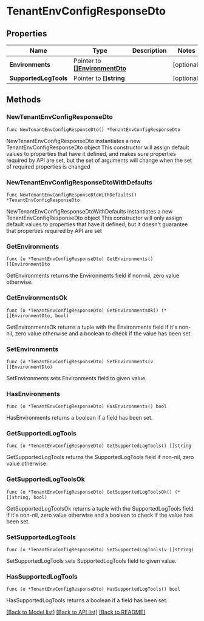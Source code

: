 # TenantEnvConfigResponseDto

## Properties

Name | Type | Description | Notes
------------ | ------------- | ------------- | -------------
**Environments** | Pointer to [**[]EnvironmentDto**](EnvironmentDto.md) |  | [optional] 
**SupportedLogTools** | Pointer to **[]string** |  | [optional] 

## Methods

### NewTenantEnvConfigResponseDto

`func NewTenantEnvConfigResponseDto() *TenantEnvConfigResponseDto`

NewTenantEnvConfigResponseDto instantiates a new TenantEnvConfigResponseDto object
This constructor will assign default values to properties that have it defined,
and makes sure properties required by API are set, but the set of arguments
will change when the set of required properties is changed

### NewTenantEnvConfigResponseDtoWithDefaults

`func NewTenantEnvConfigResponseDtoWithDefaults() *TenantEnvConfigResponseDto`

NewTenantEnvConfigResponseDtoWithDefaults instantiates a new TenantEnvConfigResponseDto object
This constructor will only assign default values to properties that have it defined,
but it doesn't guarantee that properties required by API are set

### GetEnvironments

`func (o *TenantEnvConfigResponseDto) GetEnvironments() []EnvironmentDto`

GetEnvironments returns the Environments field if non-nil, zero value otherwise.

### GetEnvironmentsOk

`func (o *TenantEnvConfigResponseDto) GetEnvironmentsOk() (*[]EnvironmentDto, bool)`

GetEnvironmentsOk returns a tuple with the Environments field if it's non-nil, zero value otherwise
and a boolean to check if the value has been set.

### SetEnvironments

`func (o *TenantEnvConfigResponseDto) SetEnvironments(v []EnvironmentDto)`

SetEnvironments sets Environments field to given value.

### HasEnvironments

`func (o *TenantEnvConfigResponseDto) HasEnvironments() bool`

HasEnvironments returns a boolean if a field has been set.

### GetSupportedLogTools

`func (o *TenantEnvConfigResponseDto) GetSupportedLogTools() []string`

GetSupportedLogTools returns the SupportedLogTools field if non-nil, zero value otherwise.

### GetSupportedLogToolsOk

`func (o *TenantEnvConfigResponseDto) GetSupportedLogToolsOk() (*[]string, bool)`

GetSupportedLogToolsOk returns a tuple with the SupportedLogTools field if it's non-nil, zero value otherwise
and a boolean to check if the value has been set.

### SetSupportedLogTools

`func (o *TenantEnvConfigResponseDto) SetSupportedLogTools(v []string)`

SetSupportedLogTools sets SupportedLogTools field to given value.

### HasSupportedLogTools

`func (o *TenantEnvConfigResponseDto) HasSupportedLogTools() bool`

HasSupportedLogTools returns a boolean if a field has been set.


[[Back to Model list]](../README.md#documentation-for-models) [[Back to API list]](../README.md#documentation-for-api-endpoints) [[Back to README]](../README.md)


